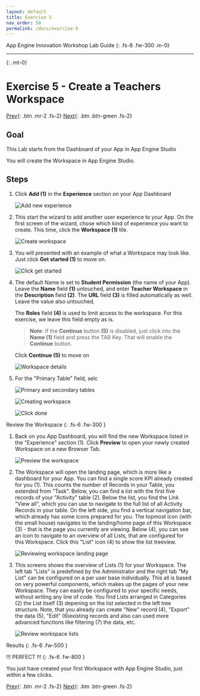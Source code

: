 ```yaml
---
layout: default
title: Exercise 5
nav_order: 50
permalink: /docs/exercise-5
---
```


App Engine Innovation Workshop Lab Guide 
{: .fs-8 .fw-300 .m-0}

---
{: .mt-0}

# Exercise 5 - Create a Teachers Workspace

[Prev](40-exercise-4.md){: .btn .mr-2 .fs-2}
[Next](90-summary.md){: .btn .btn-green .fs-2}

## Goal
This Lab starts from the Dashboard of your App in App Engine Studio

You will create the Workspace in App Engine Studio.

## Steps

1. Click **Add (1)** in the **Experience** section on your App Dashboard

    ![Add new experience](../assets/images/2022-04-04-13-40-31.png)

1. This start the wizard to add another user experience to your App.
    On the first screen of the wizard, chose which kind of experience you want to create.
    This time, click the **Workspace (1)** tile.

    ![Create workspace](../assets/images/2022-04-04-13-41-15.png)

1. You will presented with an example of what a Workspace may look like.
    Just click **Get started (1)** to move on.

    ![Click get started](../assets/images/2022-04-04-13-41-56.png)

1. The default Name is set to **Student Permission** (the name of your App).
    Leave the **Name** field **(1)** untouched, and enter **Teacher Workspace** in the **Description** field **(2)**.
    The **URL** field **(3)** is filled automatically as well. Leave the value also untouched.

    The **Roles** field **(4)** is used to limit access to the workspace. For this exercise, we leave this field empty as is.

    > **Note**: If the **Continue** button **(5)** is disabled, just click into the **Name (1)** field and press the TAB Key. That will enable the **Continue** button.

    Click **Continue (5)** to move on

    ![Workspace details](../assets/images/2022-04-29-11-06-47.png)

1. For the "Primary Table" field, selc

    ![Primary and secondary tables](../assets/images/2022-04-04-13-42-49.png)

    ![Creating workspace](../assets/images/2022-04-04-13-43-02.png)

    ![Click done](../assets/images/2022-04-04-13-43-14.png)

Review the Workspace
{: .fs-6 .fw-300 }

1. Back on you App Dashboard, you will find the new Workspace listed in the "Experience" section (1).
    Click **Preview** to open your newly created Workspace on a new Browser Tab.

    ![Preview the workspace](../assets/images/2022-04-04-13-44-03.png)

1. The Workspace will open the landing page, which is more like a dashboard for your App.
    You can find a single score KPI already created for you (1). This counts the number of Records in your Table, you extended from "Task".
    Below, you can find a list with the first five records of your "Activity" table (2). Below the list, you find the Link "View all", which you can use to navigate to the full list of all Activity Records in your table.
    On the left side, you find a vertical navigation bar, which already has some icons prepared for you. The topmost icon (with the small house) navigates to the landing/home page of this Workspace (3) - that is the page you currently are viewing.
    Below (4), you can see an icon to navigate to an overview of all Lists, that are configured for this Workspace. Click this "List" icon (4) to show the list treeview.

    ![Reviewing workspace landing page](../assets/images/2022-04-29-11-10-20.png)

1. This screens shows the overview of Lists (1) for your Workspace. The left tab "Lists" is predefined by the Administrator and the right tab "My List" can be configured on a per user base individually.
This all is based on very powerful components, which makes up the pages of your new Workspace. They can easily be configured to your specific needs, without writing any line of code.
You find Lists arranged in Categories (2) the List itself (3) depening on the list selected in the left tree structure.
Note, that you already can create "New" record (4), "Export" the data (5), "Edit" (6)existing records and also can used more advanced functions like filtering (7) the data, etc.

    ![Review workspace lists](../assets/images/2022-04-04-13-44-43.png)


Results
{: .fs-6 .fw-500 }

!!! PERFECT !!!
{: .fs-6 .fw-800 }

You just have created your first Workspace with App Engine Studio, just within a few clicks.

[Prev](40-exercise-4.md){: .btn .mr-2 .fs-2}
[Next](90-summary.md){: .btn .btn-green .fs-2}